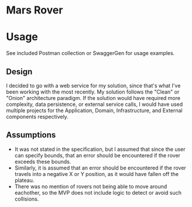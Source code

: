 # Mars Rover

# Usage

See included Postman collection or SwaggerGen for usage examples.

## Design

I decided to go with a web service for my solution, since that's what I've been working with the most recently.  My solution follows the "Clean" or "Onion" architecture paradigm.  If the solution would have required more complexity, data persistence, or external service calls, I would have used multiple projects for the Application, Domain, Infrastructure, and External components respectively.

## Assumptions

* It was not stated in the specification, but I assumed that since the user can specify bounds, that an error should be encountered if the rover exceeds these bounds.
* Similarly, it is assumed that an error should be encountered if the rover travels into a negative X or Y position, as it would have fallen off the plateau.
* There was no mention of rovers not being able to move around eachother, so the MVP does not include logic to detect or avoid such collisions.